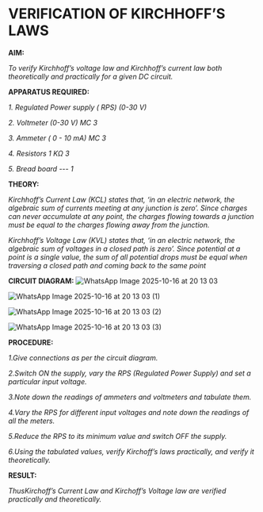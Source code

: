 # VERIFICATION OF KIRCHHOFF’S LAWS

**AIM:**

*To verify Kirchhoff’s voltage law and Kirchhoff’s current law both theoretically and practically for a given DC circuit.*

**APPARATUS REQUIRED:**

*1.	Regulated Power supply ( RPS)	(0-30 V)*
   
*2.	Voltmeter	(0-30 V) MC	3*
   
*3.	Ammeter	( 0 - 10 mA) MC	3*
   
*4.	Resistors	1 KΩ	3*

*5.	Bread board	---	1*

**THEORY:**

*Kirchhoff’s Current Law (KCL) states that, ‘in an electric network, the algebraic sum of currents meeting at any junction is zero’. Since charges can never accumulate at any point, the charges flowing towards a junction must be equal to the charges flowing away from the junction.*

*Kirchhoff’s Voltage Law (KVL) states that, ‘in an electric network, the algebraic sum of voltages in a closed path is zero’. Since potential at a point is a single value, the sum of all potential drops must be equal when traversing a closed path and coming back to the same point*

**CIRCUIT DIAGRAM:**
![WhatsApp Image 2025-10-16 at 20 13 03](https://github.com/user-attachments/assets/05483a8f-c65a-4fde-9e92-a2f39e1d70de)

![WhatsApp Image 2025-10-16 at 20 13 03 (1)](https://github.com/user-attachments/assets/5c0d4191-ff82-447b-92f8-8594a33b2210)

![WhatsApp Image 2025-10-16 at 20 13 03 (2)](https://github.com/user-attachments/assets/5ee53d11-168c-4fe8-a3f9-ea8e3a7a24ce)

![WhatsApp Image 2025-10-16 at 20 13 03 (3)](https://github.com/user-attachments/assets/d0ddd59a-c8f6-4b8c-83e0-03ec284f3bd3)









**PROCEDURE:**

 *1.Give connections as per the circuit diagram.*

 *2.Switch ON the supply, vary the RPS (Regulated Power Supply) and set a particular input voltage.*
	
 *3.Note down the readings of ammeters and voltmeters and tabulate them.*
	
 *4.Vary the RPS for different input voltages and note down the readings of all the meters.*

 *5.Reduce the RPS to its minimum value and switch OFF the supply.*
  
 *6.Using the tabulated values, verify Kirchoff’s laws practically, and verify it theoretically.*

**RESULT:**

*ThusKirchoff’s Current Law and Kirchoff’s Voltage law are verified practically and theoretically.*

